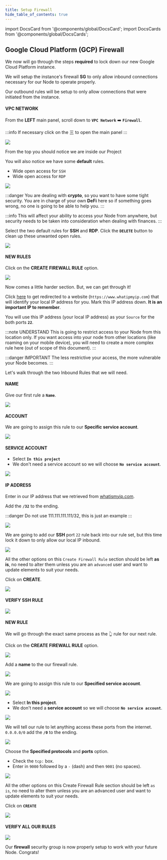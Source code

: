 ```yaml
---
title: Setup Firewall
hide_table_of_contents: true
---
```


import DocsCard from '@components/global/DocsCard';
import DocsCards from '@components/global/DocsCards';

<head>
  <title>Google Cloud Platform GCP Firewall</title>
  <meta
    name="description"
    content="Add Security Group to Google Cloud Platform (GCP) instance."
  />
  <style>{`
    :root {
      --doc-item-container-width: 60rem;
    }
  `}
  </style>
</head>

## Google Cloud Platform (GCP) Firewall 

We now will go through the steps **required** to lock down our new Google Cloud Platform instance.

We will setup the instance's firewall **SG** to only allow inbound connections necessary for our Node to operate properly.

Our outbound rules will be setup to only allow connections that were initiated from the instance.

#### VPC NETWORK

From the **LEFT** main panel, scroll down to **`VPC Network`** ➡️ **`Firewall`**.

:::info
If necessary click on the 三 to open the main panel
:::

![](/img/validator_nodes/node-gcp-sg1.png)

From the top you should notice we are inside our Project

You will also notice we have some **default** rules.

- Wide open access for `SSH`
- Wide open access for `RDP`

![](/img/validator_nodes/node-gcp-sg2.png)


:::danger
You are dealing with **crypto**, so you want to have some tight security. You are in charge of your own **DeFi** here so if something goes wrong, no one is going to be able to help you.
:::

:::info 
This will affect your ability to access your Node from anywhere, but security needs to be taken into consideration when dealing with finances.
:::

Select the two default rules for **SSH** and **RDP**. Click the **`DELETE`** button to clean up these unwanted open rules.

![](/img/validator_nodes/node-gcp-sg3.png)

#### NEW RULES

Click on the **CREATE FIREWALL RULE** option.

![](/img/validator_nodes/node-gcp-sg4.png)

Now comes a little harder section. But, we can get through it!

Click [here](https://www.whatismyip.com) to get redirected to a website (`https://www.whatipmyip.com`) that will identify your local IP address for you.  Mark this IP address down.  **It is an important IP to remember**.

You will use this IP address (your local IP address) as your `Source` for the both ports **`22`**.

:::note UNDERSTAND
This is going to restrict access to your Node from this location only. If you want access into your node from other locations (like roaming on your mobile device), you will need to create a more complex rule here (out of scope of this document). 
:::

:::danger IMPORTANT
The less restrictive your access, the more vulnerable your Node becomes.
:::


Let's walk through the two Inbound Rules that we will need.

#### NAME

Give our first rule a **`Name`**.

![](/img/validator_nodes/node-gcp-sg5.png)

#### ACCOUNT

We are going to assign this rule to our **Specific service account**.

![](/img/validator_nodes/node-gcp-sg6.png)

#### SERVICE ACCOUNT
- Select **`In this project`**
- We don't need a service account so we will choose **`No service account`**.

![](/img/validator_nodes/node-gcp-sg7.png)

#### IP ADDRESS

Enter in our IP address that we retrieved from [whatismyip.com](https://www.whatismyip.com).

Add the **`/32`** to the ending.

:::danger
Do not use 111.111.111.111/32, this is just an example
:::

![](/img/validator_nodes/node-gcp-sg8.png)

We are going to add our **SSH** port `22` rule back into our rule set, but this time lock it down to only allow our local IP inbound.

![](/img/validator_nodes/node-gcp-sg9.png)

All the other options on this `Create Firewall Rule` section should be left **as is**, no need to alter them unless you are an `advanced` user and want to update elements to suit your needs.

Click on **CREATE**.

![](/img/validator_nodes/node-gcp-sg10.png)


#### VERIFY SSH RULE

![](/img/validator_nodes/node-gcp-sg11.png)

#### NEW RULE

We will go through the exact same process as the 👆 rule for our next rule.

Click on the **CREATE FIREWALL RULE** option.

![](/img/validator_nodes/node-gcp-sg12.png)

Add a **name** to the our firewall rule.

![](/img/validator_nodes/node-gcp-sg13.png)

We are going to assign this rule to our **Specified service account**.

![](/img/validator_nodes/node-gcp-sg14.png)

- Select **In this project**.
- We don't need a **service account** so we will choose **`No service account`**.

![](/img/validator_nodes/node-gcp-sg15.png)

We will tell our rule to let anything access these ports from the internet. `0.0.0.0/0` add the **`/0`** to the ending.

![](/img/validator_nodes/node-gcp-sg16.png)

Choose the **Specified protocols** and **ports** option.

- Check the `tcp:` box.
- Enter in `9000` followed by a `-` (dash) and then `9001` (no spaces).

![](/img/validator_nodes/node-gcp-sg17.png)

All the other options on this Create Firewall Rule section should be left `as is`, no need to alter them unless you are an advanced user and want to update elements to suit your needs.

Click on **`CREATE`**

![](/img/validator_nodes/node-gcp-sg18.png)

#### VERIFY ALL OUR RULES

![](/img/validator_nodes/node-gcp-sg19.png)

Our **firewall** security group is now properly setup to work with your future Node.  Congrats!
